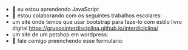 
- 🌱 eu estou aprendendo JavaScript
- 👯 estou colaborando com os seguintes trabalhos escolares:
-  um site onde temos que usar bootstrap para faze-lo com estilo livro digital https://gruposinterdisciplina.github.io/interdiciplina/
-  um site de um petshop em wordpress: 
- 💬 fale comigo preenchendo esse formulario:


